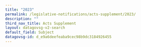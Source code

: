 ```yaml
---
title: "2023"
permalink: /legislative-notifications/acts-supplement/2023/
description: ""
third_nav_title: Acts Supplement
layout: datagovsg-v2-search
default_field: Subject
datagovsg-id: d_e9a6deefeaba9cec98b9dc3184926455
---
```

